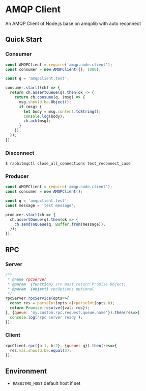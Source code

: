 # AMQP Client

An AMQP Client of Node.js base on amqplib with auto reconnect

## Quick Start

### Consumer 

```js
const AMQPClient = require('amqp.node.client');
const consumer = new AMQPClient({}, 1000);

const q = 'amqpclient.test';

consumer.start((ch) => {
  return ch.assertQueue(q).then(ok => {
    return ch.consume(q, (msg) => {
      msg.should.be.Object();
      if (msg) {
        let body = msg.content.toString();
        console.log(body);
        ch.ack(msg);
      }
    });
  });
});
```

### Disconnect

```shell
$ rabbitmqctl close_all_connections test_reconnect_case
```

### Producer 

```js
const AMQPClient = require('amqp.node.client');
const consumer = new AMQPClient();

const q = 'amqpclient.test';
const message = 'test message';

producer.start(ch => {
  ch.assertQueue(q).then(ok => {
    ch.sendToQueue(q, Buffer.from(message));
  });
});
```

## RPC

### Server

```js
/**
 * @name rpcServer
 * @param  {function} srv must return Promise Object;
 * @param  {object} rpcOptions optional
 */
rpcServer.rpcService(opts=>{
  const res = parseInt(opts.a)+parseInt(opts.b);
  return Promise.resolve({val: res});
}, {queue: 'my.custom.rpc.request.queue.name'}).then(res=>{
  console.log('rpc server ready');
});
```

### Client

```js
rpcClient.rpc({a:1, b:2}, {queue: q}).then(res=>{
  res.val.should.be.equal(3);
});
```

## Environment
- `RABBITMQ_HOST` default host if set
